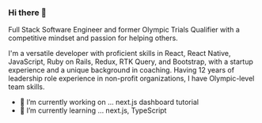 ### Hi there 👋
Full Stack Software Engineer and former Olympic Trials Qualifier with a competitive mindset and passion for helping others.

I'm a versatile developer with proficient skills in React, React Native, JavaScript, Ruby on Rails,  Redux, RTK Query, and Bootstrap, with a startup experience and a unique background in coaching.  Having 12 years of leadership role experience in non-profit organizations, I have Olympic-level team skills.  

- 🔭 I’m currently working on ... next.js dashboard tutorial
- 🌱 I’m currently learning ... next.js, TypeScript
<!--
**knielsen24/knielsen24** is a ✨ _special_ ✨ repository because its `README.md` (this file) appears on your GitHub profile.

Here are some ideas to get you started:


- 👯 I’m looking to collaborate on ...
- 🤔 I’m looking for help with ...
- 💬 Ask me about ...
- 📫 How to reach me: ...
- 😄 Pronouns: ...
- ⚡ Fun fact: ...
-->
